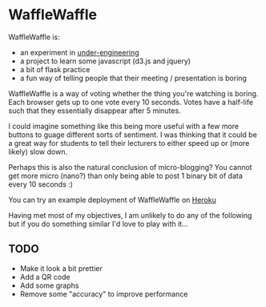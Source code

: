 # WaffleWaffle

WaffleWaffle is:
- an experiment in [under-engineering](http://www.underengineering.com/2014/05/22/DIY-NoSql/)
- a project to learn some javascript (d3.js and jquery)
- a bit of flask practice
- a fun way of telling people that their meeting / presentation is boring

WaffleWaffle is a way of voting whether the thing you're watching is boring.  Each browser gets up to
one vote every 10 seconds.  Votes have a half-life such that they essentially disappear after 5 minutes.

I could imagine something like this being more useful with a few more buttons to guage different sorts
of sentiment.  I was thinking that it could be a great way for students to tell their lecturers to 
either speed up or (more likely) slow down.

Perhaps this is also the natural conclusion of micro-blogging?  You cannot get more micro (nano?) than
only being able to post 1 binary bit of data every 10 seconds :)

You can try an example deployment of WaffleWaffle on [Heroku](wafflewaffle.herokuapp.com)

Having met most of my objectives, I am unlikely to do any of the following but if you do something similar
I'd love to play with it...

## TODO
* Make it look a bit prettier
* Add a QR code
* Add some graphs
* Remove some "accuracy" to improve performance
